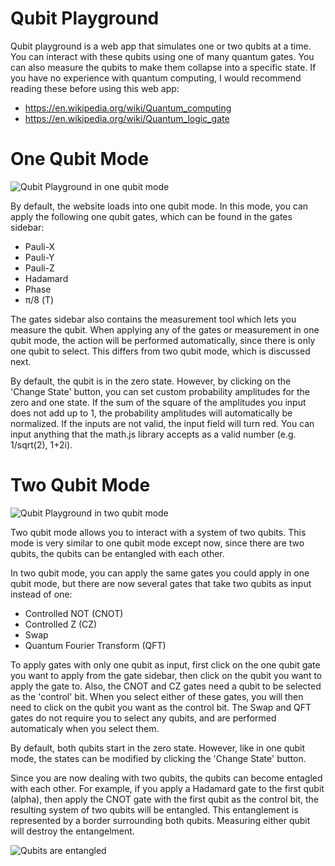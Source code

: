 # Qubit Playground

Qubit playground is a web app that simulates one or two qubits at a time. You can interact with these qubits using one of many quantum gates. You can also measure the qubits to make them collapse into a specific state. If you have no experience with quantum computing, I would recommend reading these before using this web app:

- https://en.wikipedia.org/wiki/Quantum_computing
- https://en.wikipedia.org/wiki/Quantum_logic_gate

# One Qubit Mode

![Qubit Playground in one qubit mode](https://i.imgur.com/cR0dXgo.png)

By default, the website loads into one qubit mode. In this mode, you can apply the following one qubit gates, which can be found in the gates sidebar:
- Pauli-X
- Pauli-Y
- Pauli-Z
- Hadamard
- Phase
- π/8 (T)

The gates sidebar also contains the measurement tool which lets you measure the qubit. When applying any of the gates or measurement in one qubit mode, the action will be performed automatically, since there is only one qubit to select. This differs from two qubit mode, which is discussed next.

By default, the qubit is in the zero state. However, by clicking on the 'Change State' button, you can set custom probability amplitudes for the zero and one state. If the sum of the square of the amplitudes you input does not add up to 1, the probability amplitudes will automatically be normalized. If the inputs are not valid, the input field will turn red. You can input anything that the math.js library accepts as a valid number (e.g. 1/sqrt(2), 1+2i).

# Two Qubit Mode

![Qubit Playground in two qubit mode](https://i.imgur.com/1jV1hrV.png)

Two qubit mode allows you to interact with a system of two qubits. This mode is very similar to one qubit mode except now, since there are two qubits, the qubits can be entangled with each other.

In two qubit mode, you can apply the same gates you could apply in one qubit mode, but there are now several gates that take two qubits as input instead of one:
- Controlled NOT (CNOT)
- Controlled Z (CZ)
- Swap
- Quantum Fourier Transform (QFT)

To apply gates with only one qubit as input, first click on the one qubit gate you want to apply from the gate sidebar, then click on the qubit you want to apply the gate to. Also, the CNOT and CZ gates need a qubit to be selected as the 'control' bit. When you select either of these gates, you will then need to click on the qubit you want as the control bit. The Swap and QFT gates do not require you to select any qubits, and are performed automaticaly when you select them.

By default, both qubits start in the zero state. However, like in one qubit mode, the states can be modified by clicking the 'Change State' button.

Since you are now dealing with two qubits, the qubits can become entagled with each other. For example, if you apply a Hadamard gate to the first qubit (alpha), then apply the CNOT gate with the first qubit as the control bit, the resulting system of two qubits will be entangled. This entanglement is represented by a border surrounding both qubits. Measuring either qubit will destroy the entangelment.

![Qubits are entangled](https://i.imgur.com/RkF2yxE.png)
